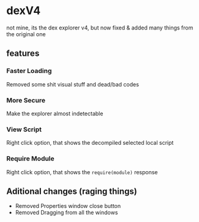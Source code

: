 # dexV4
not mine, its the dex explorer v4, but now fixed & added many things from the original one

## features

### Faster Loading
Removed some shit visual stuff and dead/bad codes

### More Secure
Make the explorer almost indetectable

### View Script
Right click option, that shows the decompiled selected local script

### Require Module
Right click option, that shows the `require(module)` response

## Aditional changes (raging things)
* Removed Properties window close button
* Removed Dragging from all the windows
